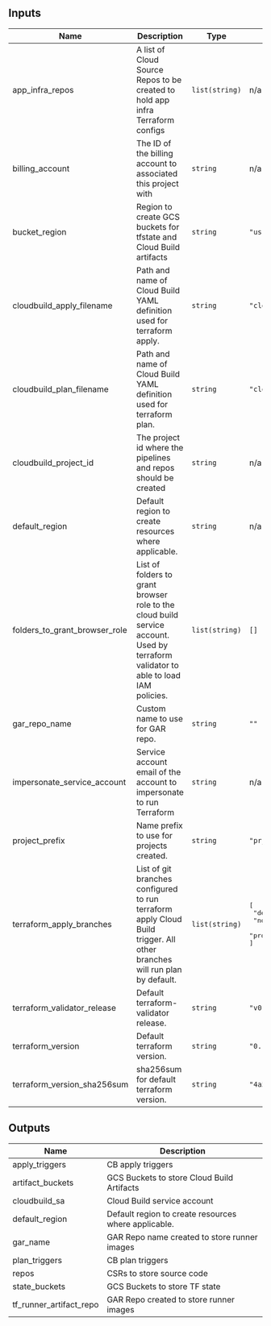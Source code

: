 <!-- BEGINNING OF PRE-COMMIT-TERRAFORM DOCS HOOK -->
## Inputs

| Name | Description | Type | Default | Required |
|------|-------------|------|---------|:--------:|
| app\_infra\_repos | A list of Cloud Source Repos to be created to hold app infra Terraform configs | `list(string)` | n/a | yes |
| billing\_account | The ID of the billing account to associated this project with | `string` | n/a | yes |
| bucket\_region | Region to create GCS buckets for tfstate and Cloud Build artifacts | `string` | `"us-central1"` | no |
| cloudbuild\_apply\_filename | Path and name of Cloud Build YAML definition used for terraform apply. | `string` | `"cloudbuild-tf-apply.yaml"` | no |
| cloudbuild\_plan\_filename | Path and name of Cloud Build YAML definition used for terraform plan. | `string` | `"cloudbuild-tf-plan.yaml"` | no |
| cloudbuild\_project\_id | The project id where the pipelines and repos should be created | `string` | n/a | yes |
| default\_region | Default region to create resources where applicable. | `string` | n/a | yes |
| folders\_to\_grant\_browser\_role | List of folders to grant browser role to the cloud build service account. Used by terraform validator to able to load IAM policies. | `list(string)` | `[]` | no |
| gar\_repo\_name | Custom name to use for GAR repo. | `string` | `""` | no |
| impersonate\_service\_account | Service account email of the account to impersonate to run Terraform | `string` | n/a | yes |
| project\_prefix | Name prefix to use for projects created. | `string` | `"prj"` | no |
| terraform\_apply\_branches | List of git branches configured to run terraform apply Cloud Build trigger. All other branches will run plan by default. | `list(string)` | <pre>[<br>  "development",<br>  "non-production",<br>  "production"<br>]</pre> | no |
| terraform\_validator\_release | Default terraform-validator release. | `string` | `"v0.4.0"` | no |
| terraform\_version | Default terraform version. | `string` | `"0.14.12"` | no |
| terraform\_version\_sha256sum | sha256sum for default terraform version. | `string` | `"4a52886e019b4fdad2439da5ff43388bbcc6cce9784fde32c53dcd0e28ca9957"` | no |

## Outputs

| Name | Description |
|------|-------------|
| apply\_triggers | CB apply triggers |
| artifact\_buckets | GCS Buckets to store Cloud Build Artifacts |
| cloudbuild\_sa | Cloud Build service account |
| default\_region | Default region to create resources where applicable. |
| gar\_name | GAR Repo name created to store runner images |
| plan\_triggers | CB plan triggers |
| repos | CSRs to store source code |
| state\_buckets | GCS Buckets to store TF state |
| tf\_runner\_artifact\_repo | GAR Repo created to store runner images |

<!-- END OF PRE-COMMIT-TERRAFORM DOCS HOOK -->
